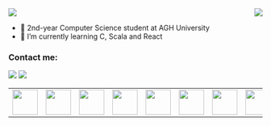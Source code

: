 
<img align="right" src="https://github-readme-stats.vercel.app/api?username=krzyswys&show_icons=true&theme=tokyonight"/>
<img src="https://github-readme-stats.vercel.app/api/top-langs?username=krzyswys&&hide=css,scss,jupyter%20notebook,html&theme=tokyonight&layout=compact"/>


- 🔭 2nd-year Computer Science student at AGH University
- 🌱 I’m currently learning C, Scala and React 

<h3>Contact me: </h3>

[![](https://img.shields.io/badge/linkedin-%230077B5.svg?style=for-the-badge&logo=linkedin)](https://www.linkedin.com/in/zluvsand/)
[![](https://img.shields.io/badge/krzyswys3@gmail.com-%230077B5.svg?style=for-the-badge&logo=gmail)](https://www.linkedin.com/in/zluvsand/)
 

<table>
    <tbody>
        <tr>
            <td> <img height="50" src="https://www.vectorlogo.zone/logos/java/java-icon.svg"/></td>
            <td> <img height="50" src="https://www.vectorlogo.zone/logos/python/python-icon.svg" /> </td>
            <td> <img height="50" src="https://www.vectorlogo.zone/logos/jupyter/jupyter-icon.svg"/></td>
            <td> <img height="50" src="https://www.vectorlogo.zone/logos/javascript/javascript-icon.svg"/></td>
            <td> <img height="50" src="https://www.vectorlogo.zone/logos/w3_html5/w3_html5-icon.svg"/></td>
            <td> <img height="50" src="https://www.vectorlogo.zone/logos/w3_css/w3_css-icon.svg"/></td>
            <td> <img height="50" src="https://www.vectorlogo.zone/logos/angular/angular-icon.svg"/></td>
            <td> <img height="50" src="https://www.vectorlogo.zone/logos/mysql/mysql-icon.svg"/></td>
            <td> <img height="50" src="https://www.vectorlogo.zone/logos/arduino/arduino-icon.svg"/></td> 
            <td> <img height="50" src="https://www.vectorlogo.zone/logos/typescriptlang/typescriptlang-icon.svg"/></td> 
            <td> <img height="50" src="https://www.vectorlogo.zone/logos/figma/figma-icon.svg"/></td>
        </tr>
    </tbody>
</table>


